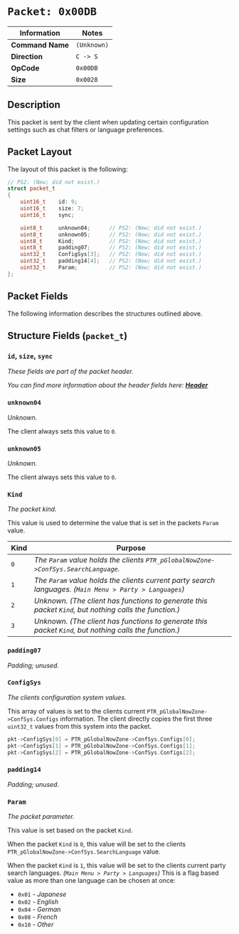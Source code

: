 # `Packet: 0x00DB`

| Information               | Notes |
|---                        |---    |
| **Command Name**          | `(Unknown)` |
| **Direction**             | `C -> S` |
| **OpCode**                | `0x00DB` |
| **Size**                  | `0x0028` |

## Description

This packet is sent by the client when updating certain configuration settings such as chat filters or language preferences.

## Packet Layout

The layout of this packet is the following:

```cpp
// PS2: (New; did not exist.)
struct packet_t
{
    uint16_t    id: 9;
    uint16_t    size: 7;
    uint16_t    sync;

    uint8_t     unknown04;      // PS2: (New; did not exist.)
    uint8_t     unknown05;      // PS2: (New; did not exist.)
    uint8_t     Kind;           // PS2: (New; did not exist.)
    uint8_t     padding07;      // PS2: (New; did not exist.)
    uint32_t    ConfigSys[3];   // PS2: (New; did not exist.)
    uint32_t    padding14[4];   // PS2: (New; did not exist.)
    uint32_t    Param;          // PS2: (New; did not exist.)
};
```

## Packet Fields

The following information describes the structures outlined above.

## Structure Fields (`packet_t`)

### `id`, `size`, `sync`

_These fields are part of the packet header._

_You can find more information about the header fields here: [**Header**](/world/HEADER.md)_

### `unknown04`

_Unknown._

The client always sets this value to `0`.

### `unknown05`

_Unknown._

The client always sets this value to `0`.

### `Kind`

_The packet kind._

This value is used to determine the value that is set in the packets `Param` value.

| Kind | Purpose |
| --- | --- |
| `0` | _The `Param` value holds the clients `PTR_pGlobalNowZone->ConfSys.SearchLanguage`._ |
| `1` | _The `Param` value holds the clients current party search languages. (`Main Menu > Party > Languages`)_ |
| `2` | _Unknown. (The client has functions to generate this packet `Kind`, but nothing calls the function.)_ |
| `3` | _Unknown. (The client has functions to generate this packet `Kind`, but nothing calls the function.)_ |

### `padding07`

_Padding; unused._

### `ConfigSys`

_The clients configuration system values._

This array of values is set to the clients current `PTR_pGlobalNowZone->ConfSys.Configs` information. The client directly copies the first three `uint32_t` values from this system into the packet.

```cpp
pkt->ConfigSys[0] = PTR_pGlobalNowZone->ConfSys.Configs[0];
pkt->ConfigSys[1] = PTR_pGlobalNowZone->ConfSys.Configs[1];
pkt->ConfigSys[2] = PTR_pGlobalNowZone->ConfSys.Configs[2];
```

### `padding14`

_Padding; unused._

### `Param`

_The packet parameter._

This value is set based on the packet `Kind`.

When the packet `Kind` is `0`, this value will be set to the clients `PTR_pGlobalNowZone->ConfSys.SearchLanguage` value.

When the packet `Kind` is `1`, this value will be set to the clients current party search languages. _(`Main Menu > Party > Languages`)_ This is a flag based value as more than one language can be chosen at once:

  - `0x01` - _Japanese_
  - `0x02` - _English_
  - `0x04` - _German_
  - `0x08` - _French_
  - `0x10` - _Other_
